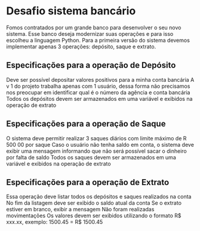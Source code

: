 # Desafio sistema bancário

Fomos contratados por um grande banco para desenvolver o seu novo sistema. Esse banco deseja modernizar suas operações e para isso escolheu a linguagem Python. Para a primeira versão do sistema devemos implementar apenas 3 operações: depósito, saque e extrato.

## Especificações para a operação de Depósito

Deve ser possível depositar valores positivos para a minha conta bancária A v 1 do projeto trabalha apenas com 1 usuário, dessa forma não precisamos nos preocupar em identificar qual é o número da agência e conta bancária Todos os depósitos devem ser armazenados em uma variável e exibidos na operação de extrato

## Especificações para a operação de Saque

O sistema deve permitir realizar 3 saques diários com limite máximo de R 500 00 por saque Caso o usuário não tenha saldo em conta, o sistema deve exibir uma mensagem informando que não será possível sacar o dinheiro por falta de saldo Todos os saques devem ser armazenados em uma variável e exibidos na operação de extrato

## Especificações para a operação de Extrato

Essa operação deve listar todos os depósitos e saques realizados na conta No fim da listagem deve ser exibido o saldo atual da conta Se o extrato estiver em branco, exibir a mensagem Não foram realizadas movimentações Os valores devem ser exibidos utilizando o formato R$ xxx.xx, exemplo: 1500.45 = R$ 1500.45
